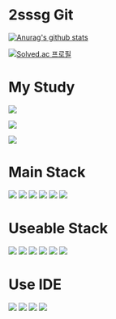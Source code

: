 # 2sssg Git

[![Anurag's github stats](https://github-readme-stats.vercel.app/api?username=2sssg&show_icons=true&theme={theme})](https://github.com/2sssg/github-readme-stats)

[![Solved.ac
프로필](http://mazassumnida.wtf/api/v2/generate_badge?boj=lsg020302)](https://solved.ac/lsg020302)

# My Study
<a href="https://www.notion.so/SPRING-0c0de8566cc94befb4fb022fedbe6ce4"><img src="https://img.shields.io/badge/Spring 공부-000000?style=flat-square&logo=Notion&logoColor=white"/></a> 

<a href="https://www.notion.so/PHP-986a98f27f2f4887a87407ef244b21ab"><img src="https://img.shields.io/badge/PHP 공부-000000?style=flat-square&logo=Notion&logoColor=white"/></a> 

<a href="https://www.notion.so/Clean-Code-dce3c89e742a4cbcaa807a63a3e05afa"><img src="https://img.shields.io/badge/클린코드 공부-000000?style=flat-square&logo=Notion&logoColor=white"/></a> 



# Main Stack
<img src="https://img.shields.io/badge/Java-007396?style=flat-square&logo=Java&logoColor=white"/></a> 
<img src="https://img.shields.io/badge/Spring-6DB33F?style=flat-square&logo=Spring&logoColor=white"/></a>
<img src="https://img.shields.io/badge/Spring Boot-6DB33F?style=flat-square&logo=Spring Boot&logoColor=white"/></a>
<img src="https://img.shields.io/badge/Spring Security-6DB33F?style=flat-square&logo=Spring Security&logoColor=white"/></a>
<img src="https://img.shields.io/badge/MySQL-4479A1?style=flat-square&logo=MySQL&logoColor=white"/></a>
<img src="https://img.shields.io/badge/Apache-D22128?style=flat-square&logo=Apache&logoColor=white"/></a>


# Useable Stack
<img src="https://img.shields.io/badge/HTML5-E34F26?style=flat-square&logo=HTML5&logoColor=white"/></a>
<img src="https://img.shields.io/badge/CSS3-1572B6?style=flat-square&logo=CSS3&logoColor=white"/></a>
<img src="https://img.shields.io/badge/PHP-777BB4?style=flat-square&logo=PHP&logoColor=white"/></a>
<img src="https://img.shields.io/badge/jQuery-007396?style=flat-square&logo=jQuery&logoColor=white"/></a>
<img src="https://img.shields.io/badge/Dart-0175C2?style=flat-square&logo=Dart&logoColor=white"/></a>
<img src="https://img.shields.io/badge/Selenium-43B02A?style=flat-square&logo=Selenium&logoColor=white"/></a>

# Use IDE
<img src="https://img.shields.io/badge/IntelliJ IDEA-000000?style=flat-square&logo=IntelliJ IDEA&logoColor=white"/></a>
<img src="https://img.shields.io/badge/Eclipse IDE-2C2255?style=flat-square&logo=Eclipse IDE&logoColor=white"/></a>
<img src="https://img.shields.io/badge/Android Studio-3DDC84?style=flat-square&logo=Android Studio&logoColor=white"/></a>
<img src="https://img.shields.io/badge/Visual Studio Code-007ACC?style=flat-square&logo=Visual Studio Code&logoColor=white"/></a>

